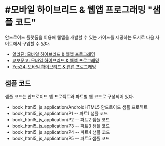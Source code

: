 #모바일 하이브리드 & 웹앱 프로그래밍 "샘플 코드"
===========================
안드로이드 플랫폼을 이용해 웹앱을 개발할 수 있는 가이드를 제공하는 도서로 다음 사이트에서 구입할 수 있다.

- [알라딘: 모바일 하이브리드 & 웹앱 프로그래밍](http://www.aladin.co.kr/shop/wproduct.aspx?ISBN=8960881449)
- [교보문고: 모바일 하이브리드 & 웹앱 프로그래밍](http://www.kyobobook.co.kr/product/detailViewKor.laf?barcode=9788960881440)
- [Yes24: 모바일 하이브리드 & 웹앱 프로그래밍](http://www.yes24.com/24/goods/14396348)


## 샘플 코드

샘플 코드는 안드로이드 앱 프로젝트와  파트별 웹 코드로 구성되어 있다.
- book_html5_js_application/AndroidHTML5 안드로이드 샘플 프로젝트
- book_html5_js_application/P1   -- 파트1 샘플 코드
- book_html5_js_application/P2   -- 파트2 샘플 코드
- book_html5_js_application/P3   -- 파트3 샘플 코드
- book_html5_js_application/P4   -- 파트4 샘플 코드
- book_html5_js_application/P5   -- 파트5 샘플 코드

